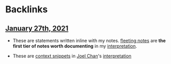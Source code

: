 
# Backlinks
## [January 27th, 2021](<January 27th, 2021.md>)
- These are statements written inline with my notes. [fleeting notes](<fleeting notes.md>) are **the first tier of notes worth documenting** in my [interpretation](<interpretation.md>).

- These are [context snippets](<context snippets.md>) in [Joel Chan](<Joel Chan.md>)'s [interpretation](<interpretation.md>)

